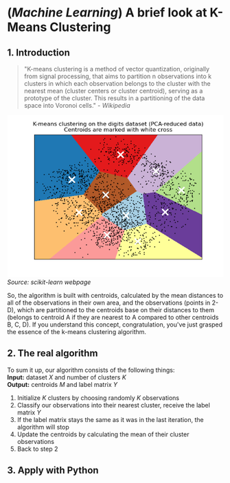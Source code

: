 # (*Machine Learning*) A brief look at K-Means Clustering
## 1. Introduction
> "K-means clustering is a method of vector quantization, originally from signal processing, that aims to partition n observations into k clusters in which each observation belongs to the cluster with the nearest mean (cluster centers or cluster centroid), serving as a prototype of the cluster. This results in a partitioning of the data space into Voronoi cells." - *Wikipedia*
<!-- -->
![K-means clustering example](image/k-means-example-sklearn.png)  
*Source: scikit-learn webpage*  

So, the algorithm is built with centroids, calculated by the mean distances to all of the observations in their own area, and the observations (points in 2-D), which are partitioned to the centroids base on their distances to them (belongs to centroid A if they are nearest to A compared to other centroids B, C, D). If you understand this concept, congratulation, you've just grasped the essence of the k-means clustering algorithm.  
<!-- unsupervised -->
 
## 2. The real algorithm
To sum it up, our algorithm consists of the following things:  
**Input:** dataset *X* and number of clusters *K*  
**Output:** centroids *M* and label matrix *Y*
1. Initialize *K* clusters by choosing randomly *K* observations
2. Classify our observations into their nearest cluster, receive the label matrix *Y*
3. If the label matrix stays the same as it was in the last iteration, the algorithm will stop
4. Update the centroids by calculating the mean of their cluster observations
5. Back to step 2  
<!-- -->

## 3. Apply with Python

